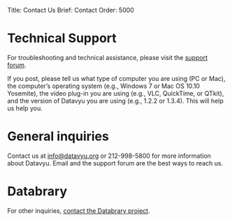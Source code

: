 Title: Contact Us
Brief: Contact
Order: 5000

# Technical Support

For troubleshooting and technical assistance, please visit the [support forum](/support/).

If you post, please tell us what type of computer you are using (PC or Mac), the computer’s operating system (e.g., Windows 7 or Mac OS 10.10 Yosemite), the video plug-in you are using (e.g., VLC, QuickTime, or QTkit), and the version of Datavyu you are using (e.g., 1.2.2 or 1.3.4). This will help us help you.

# General inquiries

Contact us at info@datavyu.org or 212-998-5800 for more information about Datavyu.
Email and the support forum are the best ways to reach us. 

# Databrary

For other inquiries, [contact the Databrary project](http://databrary.org/contact.html).

